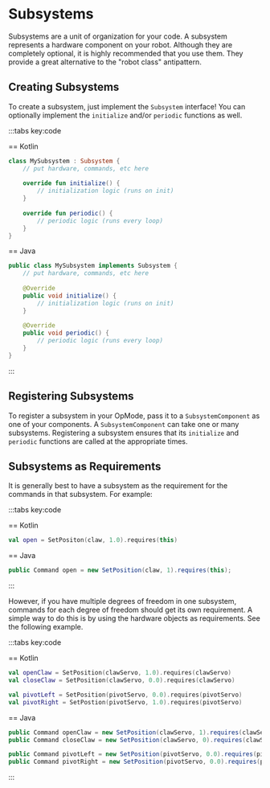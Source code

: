 # Subsystems

Subsystems are a unit of organization for your code. A subsystem represents
a hardware component on your robot. Although they are
completely optional, it is highly recommended that you use them. They
provide a great alternative to the "robot class" antipattern.

## Creating Subsystems

To create a subsystem, just implement the `Subsystem` interface! You can
optionally implement the `initialize` and/or `periodic` functions as well.

:::tabs key:code

== Kotlin

```kotlin
class MySubsystem : Subsystem {
    // put hardware, commands, etc here
    
    override fun initialize() {
        // initialization logic (runs on init)
    }
    
    override fun periodic() {
        // periodic logic (runs every loop)
    }
}
```

== Java

```java
public class MySubsystem implements Subsystem {
    // put hardware, commands, etc here
    
    @Override
    public void initialize() {
        // initialization logic (runs on init)
    }
    
    @Override
    public void periodic() {
        // periodic logic (runs every loop)
    }
} 
```

:::

## Registering Subsystems

To register a subsystem in your OpMode, pass it to a `SubsystemComponent` as
one of your components. A `SubsystemComponent` can take one or many
subsystems. Registering a subsystem ensures that its `initialize` and
`periodic` functions are called at the appropriate times.

## Subsystems as Requirements

It is generally best to have a subsystem as the requirement for the commands
in that subsystem. For example:

:::tabs key:code

== Kotlin

```kotlin
val open = SetPositon(claw, 1.0).requires(this)
```

== Java

```java
public Command open = new SetPosition(claw, 1).requires(this);
```

:::

However, if you have multiple degrees of freedom in one subsystem, commands
for each degree of freedom should get its own requirement. A simple way to
do this is by using the hardware objects as requirements. See the following
example.

:::tabs key:code

== Kotlin

```kotlin
val openClaw = SetPosition(clawServo, 1.0).requires(clawServo)
val closeClaw = SetPosition(clawServo, 0.0).requires(clawServo)

val pivotLeft = SetPosition(pivotServo, 0.0).requires(pivotServo)
val pivotRight = SetPostion(pivotServo, 1.0).requires(pivotServo)
```

== Java

```java
public Command openClaw = new SetPosition(clawServo, 1).requires(clawSerov);
public Command closeClaw = new SetPosition(clawServo, 0).requires(clawServo);

public Command pivotLeft = new SetPosition(pivotServo, 0.0).requires(pivotServo);
public Command pivotRight = new SetPosition(pivotServo, 0.0).requires(pivotServo);
```

:::